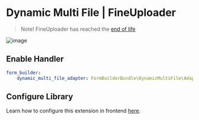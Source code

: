 # Dynamic Multi File | FineUploader

> Note! FineUploader has reached the [end of life](https://github.com/FineUploader/fine-uploader/issues/2073)

![image](https://user-images.githubusercontent.com/700119/119269468-23b0b980-bbf8-11eb-8778-a43ad9a56088.png)

## Enable Handler

```yaml
form_builder:
    dynamic_multi_file_adapter: FormBuilderBundle\DynamicMultiFile\Adapter\FineUploadAdapter
```

## Configure Library
Learn how to configure this extension in frontend [here](https://github.com/dachcom-digital/jquery-pimcore-formbuilder/blog/master/docs/11_dmf_fine_uploader.md).